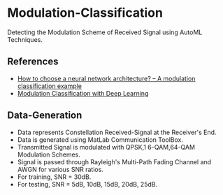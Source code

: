 # Modulation-Classification
Detecting the Modulation Scheme of Received Signal using AutoML Techniques.

## References
- [How to choose a neural network architecture? – A modulation classification example](https://ieeexplore.ieee.org/document/9221167)
- [Modulation Classification with Deep Learning](https://in.mathworks.com/help/deeplearning/ug/modulation-classification-with-deep-learning.html)

## Data-Generation
- Data represents Constellation Received-Signal at the Receiver's End.
- Data is generated using MatLab Communication ToolBox.
- Transmitted Signal is modulated with QPSK,1 6-QAM,64-QAM Modulation Schemes.
- Signal is passed through Rayleigh's Multi-Path Fading Channel and AWGN for various SNR ratios.
- For training, SNR = 30dB.
- For testing, SNR = 5dB, 10dB, 15dB, 20dB, 25dB.